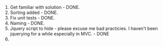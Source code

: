1. Get familiar with solution - DONE.
2. Sorting added - DONE.
3. Fix unit tests - DONE.
4. Naming - DONE.
5. Jquery script to hide - please excuse me bad practicies. I haven't been jquerying for a while especially in MVC. - DONE
6.